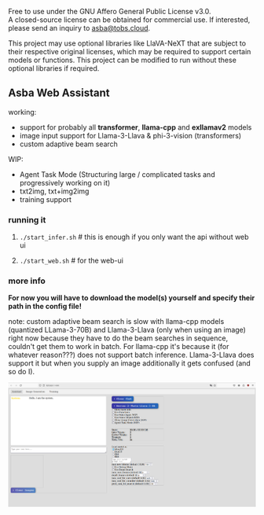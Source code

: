 Free to use under the GNU Affero General Public License v3.0.  
A closed-source license can be obtained for commercial use. If interested, please send an inquiry to asba@tobs.cloud.

This project may use optional libraries like LlaVA-NeXT that are subject to their respective original licenses, which may be required to support certain models or functions. This project can be modified to run without these optional libraries if required.

## Asba Web Assistant

working:  
- support for probably all **transformer**, **llama-cpp** and **exllamav2** models
- image input support for Llama-3-Llava & phi-3-vision (transformers) 
- custom adaptive beam search

WIP:
- Agent Task Mode (Structuring large / complicated tasks and progressively working on it)
- txt2img, txt+img2img
- training support

### running it  
1. `./start_infer.sh` # this is enough if you only want the api without web ui  

2. `./start_web.sh` # for the web-ui

### more info  

**For now you will have to download the model(s) yourself and specify their path in the config file!**

note: custom adaptive beam search is slow with llama-cpp models (quantized LLama-3-70B) and Llama-3-Llava (only when using an image) right now because they have to do the beam searches in sequence, couldn't get them to work in batch. For llama-cpp it's because it (for whatever reason???) does not support batch inference. Llama-3-Llava does support it but when you supply an image additionally it gets confused (and so do I).

![Web UI](misc/web_ui.png)